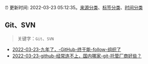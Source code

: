 :alarm_clock: 更新时间: 2022-03-23 05:12:35。[来源分类](../README.md)、[标签分类](../TAGS.md)、[时间分类](../TIMELINE.md)

## Git、SVN


> 关键字：`Git`、`SVN`



- [2022-03-23-九年了，-GitHub-终于能-follow-组织了](https://www.v2ex.com/t/842308) 
- [2022-03-23-github-经常连不上，国内哪家-git-托管厂商好些？](https://www.v2ex.com/t/842292) 